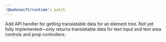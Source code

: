 ```yaml
---
'@makeswift/runtime': patch
---
```


Add API handler for getting translatable data for an element tree. Not yet fully implemented—only returns translatable data for text input and text area controls and prop controllers.
